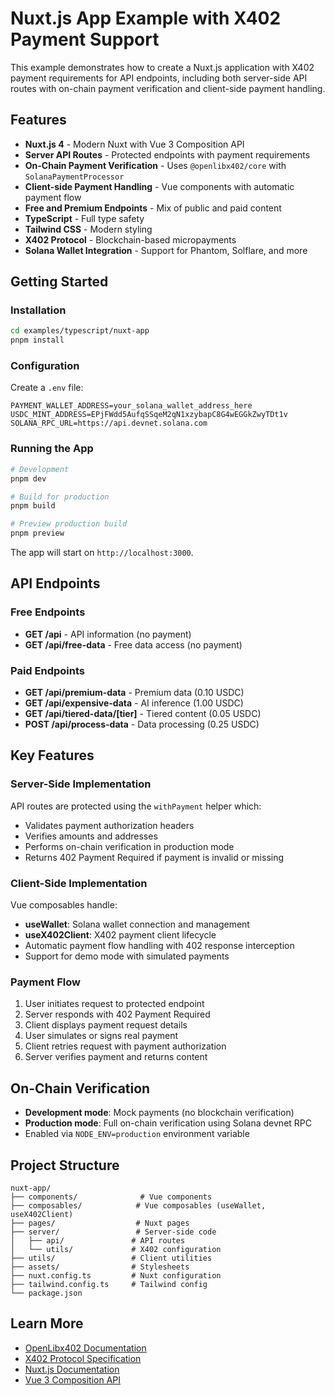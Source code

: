 # Nuxt.js App Example with X402 Payment Support

This example demonstrates how to create a Nuxt.js application with X402 payment requirements for API endpoints, including both server-side API routes with on-chain payment verification and client-side payment handling.

## Features

- **Nuxt.js 4** - Modern Nuxt with Vue 3 Composition API
- **Server API Routes** - Protected endpoints with payment requirements
- **On-Chain Payment Verification** - Uses `@openlibx402/core` with `SolanaPaymentProcessor`
- **Client-side Payment Handling** - Vue components with automatic payment flow
- **Free and Premium Endpoints** - Mix of public and paid content
- **TypeScript** - Full type safety
- **Tailwind CSS** - Modern styling
- **X402 Protocol** - Blockchain-based micropayments
- **Solana Wallet Integration** - Support for Phantom, Solflare, and more

## Getting Started

### Installation

```bash
cd examples/typescript/nuxt-app
pnpm install
```

### Configuration

Create a `.env` file:

```env
PAYMENT_WALLET_ADDRESS=your_solana_wallet_address_here
USDC_MINT_ADDRESS=EPjFWdd5AufqSSqeM2qN1xzybapC8G4wEGGkZwyTDt1v
SOLANA_RPC_URL=https://api.devnet.solana.com
```

### Running the App

```bash
# Development
pnpm dev

# Build for production
pnpm build

# Preview production build
pnpm preview
```

The app will start on `http://localhost:3000`.

## API Endpoints

### Free Endpoints

- **GET /api** - API information (no payment)
- **GET /api/free-data** - Free data access (no payment)

### Paid Endpoints

- **GET /api/premium-data** - Premium data (0.10 USDC)
- **GET /api/expensive-data** - AI inference (1.00 USDC)
- **GET /api/tiered-data/[tier]** - Tiered content (0.05 USDC)
- **POST /api/process-data** - Data processing (0.25 USDC)

## Key Features

### Server-Side Implementation

API routes are protected using the `withPayment` helper which:
- Validates payment authorization headers
- Verifies amounts and addresses
- Performs on-chain verification in production mode
- Returns 402 Payment Required if payment is invalid or missing

### Client-Side Implementation

Vue composables handle:
- **useWallet**: Solana wallet connection and management
- **useX402Client**: X402 payment client lifecycle
- Automatic payment flow handling with 402 response interception
- Support for demo mode with simulated payments

### Payment Flow

1. User initiates request to protected endpoint
2. Server responds with 402 Payment Required
3. Client displays payment request details
4. User simulates or signs real payment
5. Client retries request with payment authorization
6. Server verifies payment and returns content

## On-Chain Verification

- **Development mode**: Mock payments (no blockchain verification)
- **Production mode**: Full on-chain verification using Solana devnet RPC
- Enabled via `NODE_ENV=production` environment variable

## Project Structure

```
nuxt-app/
├── components/              # Vue components
├── composables/            # Vue composables (useWallet, useX402Client)
├── pages/                  # Nuxt pages
├── server/                 # Server-side code
│   ├── api/               # API routes
│   └── utils/             # X402 configuration
├── utils/                 # Client utilities
├── assets/                # Stylesheets
├── nuxt.config.ts         # Nuxt configuration
├── tailwind.config.ts     # Tailwind config
└── package.json
```

## Learn More

- [OpenLibx402 Documentation](https://openlibx402.github.io/docs)
- [X402 Protocol Specification](https://www.x402.org/x402-whitepaper.pdf)
- [Nuxt.js Documentation](https://nuxt.com/docs)
- [Vue 3 Composition API](https://vuejs.org/guide/introduction.html)
